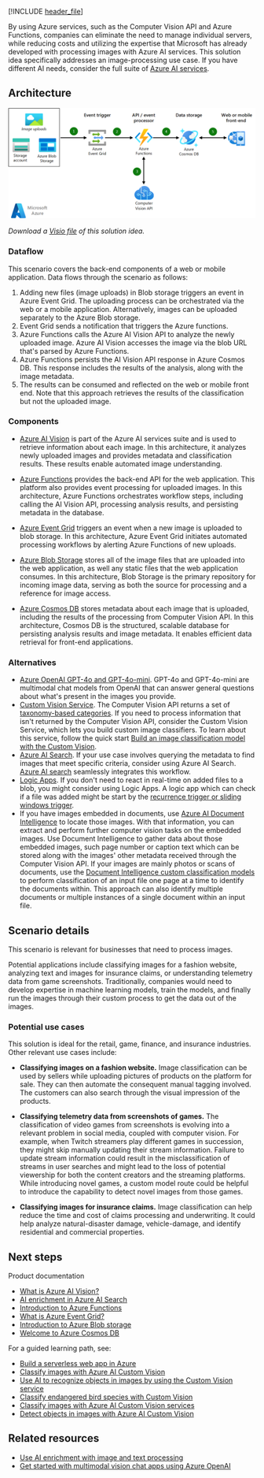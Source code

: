 [!INCLUDE [header_file](../../../includes/sol-idea-header.md)]

By using Azure services, such as the Computer Vision API and Azure Functions, companies can eliminate the need to manage individual servers, while reducing costs and utilizing the expertise that Microsoft has already developed with processing images with Azure AI services. This solution idea specifically addresses an image-processing use case. If you have different AI needs, consider the full suite of [Azure AI services](/azure/ai-services/what-are-ai-services).

## Architecture

![Diagram of an architecture for used for image classification tasks.][architecture]

*Download a [Visio file][visio-download] of this solution idea.*

### Dataflow

This scenario covers the back-end components of a web or mobile application. Data flows through the scenario as follows:

1. Adding new files (image uploads) in Blob storage triggers an event in Azure Event Grid. The uploading process can be orchestrated via the web or a mobile application. Alternatively, images can be uploaded separately to the Azure Blob storage.
2. Event Grid sends a notification that triggers the Azure functions.
3. Azure Functions calls the Azure AI Vision API to analyze the newly uploaded image. Azure AI Vision accesses the image via the blob URL that's parsed by Azure Functions.
4. Azure Functions persists the AI Vision API response in Azure Cosmos DB. This response includes the results of the analysis, along with the image metadata.
5. The results can be consumed and reflected on the web or mobile front end. Note that this approach retrieves the results of the classification but not the uploaded image.

### Components

- [Azure AI Vision](/azure/ai-services/computer-vision/overview) is part of the Azure AI services suite and is used to retrieve information about each image. In this architecture, it analyzes newly uploaded images and provides metadata and classification results. These results enable automated image understanding.

- [Azure Functions](/azure/well-architected/service-guides/azure-functions) provides the back-end API for the web application. This platform also provides event processing for uploaded images. In this architecture, Azure Functions orchestrates workflow steps, including calling the AI Vision API, processing analysis results, and persisting metadata in the database.

- [Azure Event Grid](/azure/well-architected/service-guides/event-grid/reliability) triggers an event when a new image is uploaded to blob storage. In this architecture, Azure Event Grid initiates automated processing workflows by alerting Azure Functions of new uploads.

- [Azure Blob Storage](/azure/well-architected/service-guides/azure-blob-storage) stores all of the image files that are uploaded into the web application, as well any static files that the web application consumes. In this architecture, Blob Storage is the primary repository for incoming image data, serving as both the source for processing and a reference for image access.

- [Azure Cosmos DB](/azure/well-architected/service-guides/cosmos-db) stores metadata about each image that is uploaded, including the results of the processing from Computer Vision API. In this architecture, Cosmos DB is the structured, scalable database for persisting analysis results and image metadata. It enables efficient data retrieval for front-end applications.

### Alternatives

- [Azure OpenAI GPT-4o and GPT-4o-mini](/azure/ai-services/openai/concepts/gpt-with-vision). GPT-4o and GPT-4o-mini are multimodal chat models from OpenAI that can answer general questions about what's present in the images you provide.
- [Custom Vision Service](/azure/ai-services/custom-vision-service/overview). The Computer Vision API returns a set of [taxonomy-based categories][cv-categories]. If you need to process information that isn't returned by the Computer Vision API, consider the Custom Vision Service, which lets you build custom image classifiers. To learn about this service, follow the quick start [Build an image classification model with the Custom Vision](/azure/ai-services/custom-vision-service/getting-started-build-a-classifier).
- [Azure AI Search](/azure/search/search-what-is-azure-search). If your use case involves querying the metadata to find images that meet specific criteria, consider using Azure AI Search. [Azure AI search](/azure/search/search-what-is-azure-search) seamlessly integrates this workflow.
- [Logic Apps](https://azure.microsoft.com/services/logic-apps). If you don't need to react in real-time on added files to a blob, you might consider using Logic Apps. A logic app which can check if a file was added might be start by the [recurrence trigger or sliding windows trigger](/azure/logic-apps/concepts-schedule-automated-recurring-tasks-workflows).
- If you have images embedded in documents, use [Azure AI Document Intelligence](/azure/ai-services/document-intelligence/concept-layout#figures) to locate those images. With that information, you can extract and perform further computer vision tasks on the embedded images. Use Document Intelligence to gather data about those embedded images, such page number or caption text which can be stored along with the images' other metadata received through the Computer Vision API. If your images are mainly photos or scans of documents, use the [Document Intelligence custom classification models](/azure/ai-services/document-intelligence/train/custom-classifier?view=doc-intel-4.0.0) to perform classification of an input file one page at a time to identify the documents within. This approach can also identify multiple documents or multiple instances of a single document within an input file.

## Scenario details

This scenario is relevant for businesses that need to process images.

Potential applications include classifying images for a fashion website, analyzing text and images for insurance claims, or understanding telemetry data from game screenshots. Traditionally, companies would need to develop expertise in machine learning models, train the models, and finally run the images through their custom process to get the data out of the images.

### Potential use cases

This solution is ideal for the retail, game, finance, and insurance industries. Other relevant use cases include:

- **Classifying images on a fashion website.** Image classification can be used by sellers while uploading pictures of products on the platform for sale. They can then automate the consequent manual tagging involved. The customers can also search through the visual impression of the products.

- **Classifying telemetry data from screenshots of games.** The classification of video games from screenshots is evolving into a relevant problem in social media, coupled with computer vision. For example, when Twitch streamers play different games in succession, they might skip manually updating their stream information. Failure to update stream information could result in the misclassification of streams in user searches and might lead to the loss of potential viewership for both the content creators and the streaming platforms. While introducing novel games, a custom model route could be helpful to introduce the capability to detect novel images from those games.

- **Classifying images for insurance claims.** Image classification can help reduce the time and cost of claims processing and underwriting. It could help analyze natural-disaster damage, vehicle-damage, and identify residential and commercial properties.

## Next steps

Product documentation

- [What is Azure AI Vision?](/azure/ai-services/computer-vision/overview)
- [AI enrichment in Azure AI Search](/azure/search/cognitive-search-concept-intro)
- [Introduction to Azure Functions](/azure/azure-functions/functions-overview)
- [What is Azure Event Grid?](/azure/event-grid/overview)
- [Introduction to Azure Blob storage](/azure/storage/blobs/storage-blobs-introduction)
- [Welcome to Azure Cosmos DB](/azure/cosmos-db/introduction)

For a guided learning path, see:

- [Build a serverless web app in Azure][serverless]
- [Classify images with Azure AI Custom Vision](/training/modules/classify-images-custom-vision/)
- [Use AI to recognize objects in images by using the Custom Vision service](/training/modules/train-custom-vision-ai/)
- [Classify endangered bird species with Custom Vision](/training/modules/cv-classify-bird-species/)
- [Classify images with Azure AI Custom Vision services](/training/modules/classify-images/)
- [Detect objects in images with Azure AI Custom Vision](/training/modules/detect-objects-images-custom-vision/)

## Related resources

- [Use AI enrichment with image and text processing](../../solution-ideas/articles/ai-search-skillsets.yml)
- [Get started with multimodal vision chat apps using Azure OpenAI](/azure/developer/ai/get-started-app-chat-vision?tabs=github-codespaces)

<!-- links -->
[architecture]: _images/architecture-intelligent-apps-image-processing.png
[serverless]: /training/paths/create-serverless-applications/
[cv-categories]: /azure/ai-services/computer-vision/category-taxonomy
[visio-download]: https://arch-center.azureedge.net/architecture-image-classification-on-azure.vsdx
